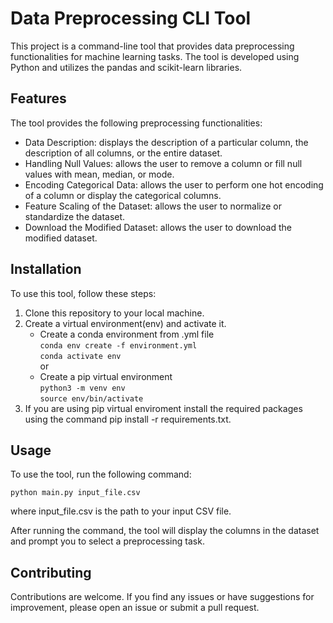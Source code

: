 # Data Preprocessing CLI Tool

This project is a command-line tool that provides data preprocessing functionalities for machine learning tasks. The tool is developed using Python and utilizes the pandas and scikit-learn libraries.
## Features

The tool provides the following preprocessing functionalities:
    
   <ul>
   <li>Data Description: displays the description of a particular column, the description of all columns, or the entire dataset.</li>
   <li>Handling Null Values: allows the user to remove a column or fill null values with mean, median, or mode.</li>
   <li>Encoding Categorical Data: allows the user to perform one hot encoding of a column or display the categorical columns.</li>
   <li>Feature Scaling of the Dataset: allows the user to normalize or standardize the dataset.</li>
   <li>Download the Modified Dataset: allows the user to download the modified dataset.</li>
   </ul>

## Installation

To use this tool, follow these steps:
    <ol>
    <li>Clone this repository to your local machine.</li>
    <li>Create a virtual environment(env) and activate it.
        <ul>
            <li>Create a conda environment from .yml file <br> `conda env create -f environment.yml`<br>`conda activate env`</li>
            or
            <li>Create a pip virtual environment <br> `python3 -m venv env`<br>
            `source env/bin/activate`
            </li>
        </ul>
    </li>
    <li>If you are using pip virtual enviroment install the required packages using the command pip install -r requirements.txt.</li>
    </ol>
## Usage

To use the tool, run the following command:

`python main.py input_file.csv`

where input_file.csv is the path to your input CSV file.

After running the command, the tool will display the columns in the dataset and prompt you to select a preprocessing task.
## Contributing

Contributions are welcome. If you find any issues or have suggestions for improvement, please open an issue or submit a pull request.
